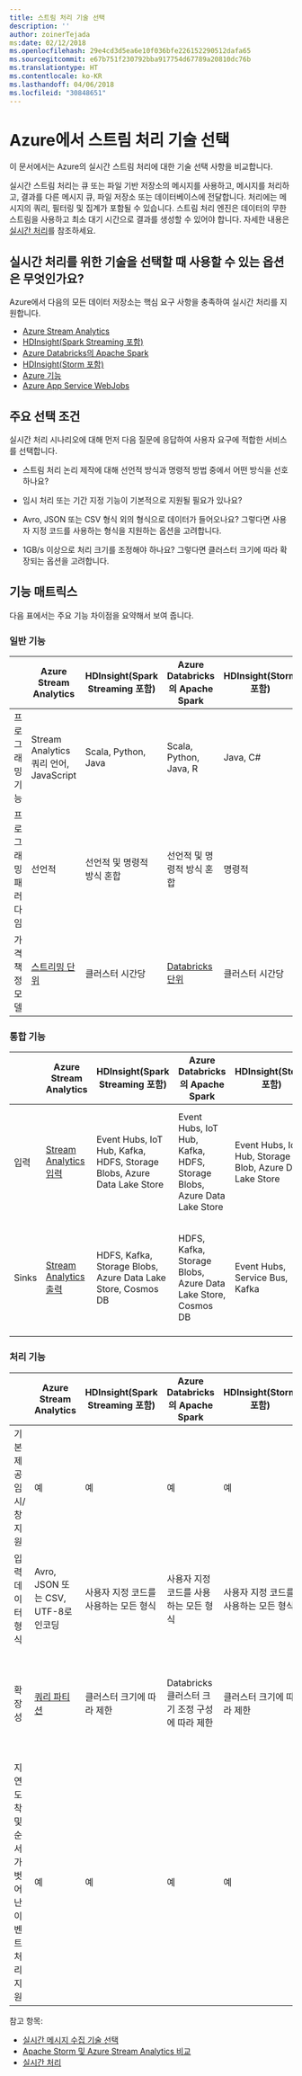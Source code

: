 ```yaml
---
title: 스트림 처리 기술 선택
description: ''
author: zoinerTejada
ms:date: 02/12/2018
ms.openlocfilehash: 29e4cd3d5ea6e10f036bfe226152290512dafa65
ms.sourcegitcommit: e67b751f230792bba917754d67789a20810dc76b
ms.translationtype: HT
ms.contentlocale: ko-KR
ms.lasthandoff: 04/06/2018
ms.locfileid: "30848651"
---
```

# <a name="choosing-a-stream-processing-technology-in-azure"></a>Azure에서 스트림 처리 기술 선택

이 문서에서는 Azure의 실시간 스트림 처리에 대한 기술 선택 사항을 비교합니다.

실시간 스트림 처리는 큐 또는 파일 기반 저장소의 메시지를 사용하고, 메시지를 처리하고, 결과를 다른 메시지 큐, 파일 저장소 또는 데이터베이스에 전달합니다. 처리에는 메시지의 쿼리, 필터링 및 집계가 포함될 수 있습니다. 스트림 처리 엔진은 데이터의 무한 스트림을 사용하고 최소 대기 시간으로 결과를 생성할 수 있어야 합니다. 자세한 내용은 [실시간 처리](../big-data/real-time-processing.md)를 참조하세요.

## <a name="what-are-your-options-when-choosing-a-technology-for-real-time-processing"></a>실시간 처리를 위한 기술을 선택할 때 사용할 수 있는 옵션은 무엇인가요?
Azure에서 다음의 모든 데이터 저장소는 핵심 요구 사항을 충족하여 실시간 처리를 지원합니다.
- [Azure Stream Analytics](/azure/stream-analytics/)
- [HDInsight(Spark Streaming 포함)](/azure/hdinsight/spark/apache-spark-streaming-overview)
- [Azure Databricks의 Apache Spark](/azure/azure-databricks/)
- [HDInsight(Storm 포함)](/azure/hdinsight/storm/apache-storm-overview)
- [Azure 기능](/azure/azure-functions/functions-overview)
- [Azure App Service WebJobs](/azure/app-service/web-sites-create-web-jobs)

## <a name="key-selection-criteria"></a>주요 선택 조건

실시간 처리 시나리오에 대해 먼저 다음 질문에 응답하여 사용자 요구에 적합한 서비스를 선택합니다.

- 스트림 처리 논리 제작에 대해 선언적 방식과 명령적 방법 중에서 어떤 방식을 선호하나요?

- 임시 처리 또는 기간 지정 기능이 기본적으로 지원될 필요가 있나요?

- Avro, JSON 또는 CSV 형식 외의 형식으로 데이터가 들어오나요? 그렇다면 사용자 지정 코드를 사용하는 형식을 지원하는 옵션을 고려합니다.

- 1GB/s 이상으로 처리 크기를 조정해야 하나요? 그렇다면 클러스터 크기에 따라 확장되는 옵션을 고려합니다. 

## <a name="capability-matrix"></a>기능 매트릭스

다음 표에서는 주요 기능 차이점을 요약해서 보여 줍니다. 

### <a name="general-capabilities"></a>일반 기능

| | Azure Stream Analytics | HDInsight(Spark Streaming 포함) | Azure Databricks의 Apache Spark | HDInsight(Storm 포함) | Azure 기능 | Azure App Service WebJobs |
| --- | --- | --- | --- | --- | --- | --- | 
| 프로그래밍 기능 | Stream Analytics 쿼리 언어, JavaScript | Scala, Python, Java | Scala, Python, Java, R | Java, C# | C#, F#, Node.js | C#, Node.js, PHP, Java, Python |
| 프로그래밍 패러다임 | 선언적 | 선언적 및 명령적 방식 혼합 | 선언적 및 명령적 방식 혼합 | 명령적 | 명령적 | 명령적 |    
| 가격 책정 모델 | [스트리밍 단위](https://azure.microsoft.com/pricing/details/stream-analytics/) | 클러스터 시간당 | [Databricks 단위](https://azure.microsoft.com/pricing/details/databricks/) | 클러스터 시간당 | 함수 실행 및 리소스 사용량 기준 | App Service 계획 시간 기준 |  

### <a name="integration-capabilities"></a>통합 기능

| | Azure Stream Analytics | HDInsight(Spark Streaming 포함) | Azure Databricks의 Apache Spark | HDInsight(Storm 포함) | Azure 기능 | Azure App Service WebJobs |
| --- | --- | --- | --- | --- | --- | --- | 
| 입력 | [Stream Analytics 입력](/azure/stream-analytics/stream-analytics-define-inputs)  | Event Hubs, IoT Hub, Kafka, HDFS, Storage Blobs, Azure Data Lake Store  | Event Hubs, IoT Hub, Kafka, HDFS, Storage Blobs, Azure Data Lake Store  | Event Hubs, IoT Hub, Storage Blob, Azure Data Lake Store  | [지원되는 바인딩](/azure/azure-functions/functions-triggers-bindings#supported-bindings) | Service Bus, Storage Queues, Storage Blob, Event Hubs, WebHooks, Cosmos DB, Files |
| Sinks |  [Stream Analytics 출력](/azure/stream-analytics/stream-analytics-define-outputs) | HDFS, Kafka, Storage Blobs, Azure Data Lake Store, Cosmos DB | HDFS, Kafka, Storage Blobs, Azure Data Lake Store, Cosmos DB | Event Hubs, Service Bus, Kafka | [지원되는 바인딩](/azure/azure-functions/functions-triggers-bindings#supported-bindings) | Service Bus, Storage Queues, Storage Blob, Event Hubs, WebHooks, Cosmos DB, Files | 

### <a name="processing-capabilities"></a>처리 기능

| | Azure Stream Analytics | HDInsight(Spark Streaming 포함) | Azure Databricks의 Apache Spark | HDInsight(Storm 포함) | Azure 기능 | Azure App Service WebJobs |
| --- | --- | --- | --- | --- | --- | --- | 
| 기본 제공 임시/창 지원 | 예 | 예 | 예 | 예 | 아니오 | 아니오 |
| 입력 데이터 형식 | Avro, JSON 또는 CSV, UTF-8로 인코딩 | 사용자 지정 코드를 사용하는 모든 형식 | 사용자 지정 코드를 사용하는 모든 형식 | 사용자 지정 코드를 사용하는 모든 형식 | 사용자 지정 코드를 사용하는 모든 형식 | 사용자 지정 코드를 사용하는 모든 형식 |
| 확장성 | [쿼리 파티션](/azure/stream-analytics/stream-analytics-parallelization) | 클러스터 크기에 따라 제한 | Databricks 클러스터 크기 조정 구성에 따라 제한 | 클러스터 크기에 따라 제한 | 최대 200개의 함수 앱 인스턴스를 병렬로 처리 | App Service 계획 용량에 따라 제한 | 
| 지연 도착 및 순서가 벗어난 이벤트 처리 지원 | 예 | 예 | 예 | 예 | 아니요 | 아니오 |

참고 항목:

- [실시간 메시지 수집 기술 선택](./real-time-ingestion.md)
- [Apache Storm 및 Azure Stream Analytics 비교](/azure/stream-analytics/stream-analytics-comparison-storm)
- [실시간 처리](../big-data/real-time-processing.md)
